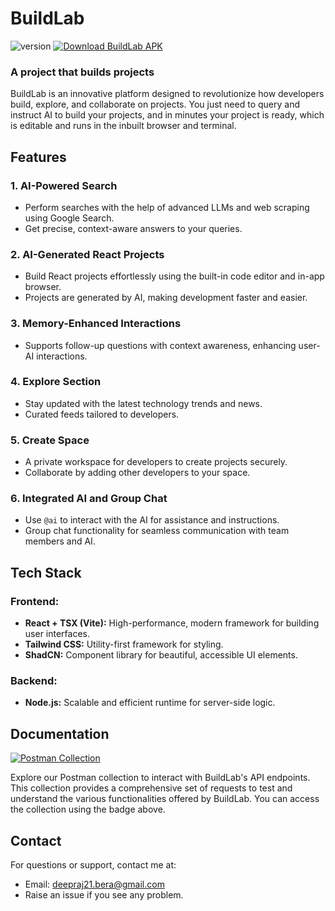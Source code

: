 # BuildLab

<p align="left">
    <img src="https://img.shields.io/badge/version-0.0.2-brightgreen?style=for-the-badge&logo=appveyor" alt="version">
    <a href="./app/client/android/app/release/BuildLab.apk">
        <img src="https://img.shields.io/badge/download-BuildLab.apk-blue?style=for-the-badge&logo=android" alt="Download BuildLab APK">
    </a>
</p>

### A project that builds projects
BuildLab is an innovative platform designed to revolutionize how developers build, explore, and collaborate on projects. You just need to query and instruct AI to build your projects, and in minutes your project is ready, which is editable and runs in the inbuilt browser and terminal.

## Features

### 1. **AI-Powered Search**
- Perform searches with the help of advanced LLMs and web scraping using Google Search.
- Get precise, context-aware answers to your queries.

### 2. **AI-Generated React Projects**
- Build React projects effortlessly using the built-in code editor and in-app browser.
- Projects are generated by AI, making development faster and easier.

### 3. **Memory-Enhanced Interactions**
- Supports follow-up questions with context awareness, enhancing user-AI interactions.

### 4. **Explore Section**
- Stay updated with the latest technology trends and news.
- Curated feeds tailored to developers.

### 5. **Create Space**
- A private workspace for developers to create projects securely.
- Collaborate by adding other developers to your space.

### 6. **Integrated AI and Group Chat**
- Use `@ai` to interact with the AI for assistance and instructions.
- Group chat functionality for seamless communication with team members and AI.

## Tech Stack

### Frontend:
- **React + TSX (Vite):** High-performance, modern framework for building user interfaces.
- **Tailwind CSS:** Utility-first framework for styling.
- **ShadCN:** Component library for beautiful, accessible UI elements.

### Backend:
- **Node.js:** Scalable and efficient runtime for server-side logic.


## Documentation

<p align="left">
    <a href="https://restless-meadow-826596.postman.co/workspace/New-Team-Workspace~0f549a0c-6bde-4ac1-9679-e6d0ce3e6650/collection/31222444-55e38d0f-e231-47cc-b583-674f108a9cdc?action=share&creator=31222444">
        <img src="https://img.shields.io/badge/Postman-Collection-orange?style=for-the-badge&logo=postman" alt="Postman Collection">
    </a>
</p>


Explore our Postman collection to interact with BuildLab's API endpoints. This collection provides a comprehensive set of requests to test and understand the various functionalities offered by BuildLab. You can access the collection using the badge above.

## Contact

For questions or support, contact me at:
- Email: deepraj21.bera@gmail.com
- Raise an issue if you see any problem.

